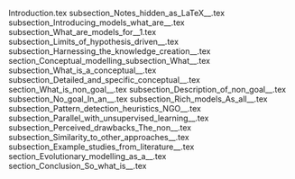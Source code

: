 Introduction.tex
subsection_Notes_hidden_as_LaTeX__.tex
subsection_Introducing_models_what_are__.tex
subsection_What_are_models_for__1.tex
subsection_Limits_of_hypothesis_driven__.tex
subsection_Harnessing_the_knowledge_creation__.tex
section_Conceptual_modelling_subsection_What__.tex
subsection_What_is_a_conceptual__.tex
subsection_Detailed_and_specific_conceptual__.tex
section_What_is_non_goal__.tex
subsection_Description_of_non_goal__.tex
subsection_No_goal_In_an__.tex
subsection_Rich_models_As_all__.tex
subsection_Pattern_detection_heuristics_NGO__.tex
subsection_Parallel_with_unsupervised_learning__.tex
subsection_Perceived_drawbacks_The_non__.tex
subsection_Similarity_to_other_approaches__.tex
subsection_Example_studies_from_literature__.tex
section_Evolutionary_modelling_as_a__.tex
section_Conclusion_So_what_is__.tex
